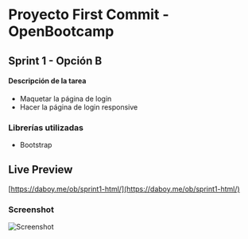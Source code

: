 # Proyecto First Commit - OpenBootcamp
## Sprint 1 - Opción B

#### Descripción de la tarea
- Maquetar la página de login
- Hacer la página de login responsive 
### Librerías utilizadas
- Bootstrap
## Live Preview
[https://daboy.me/ob/sprint1-html/](https://daboy.me/ob/sprint1-html/)

### Screenshot
![Screenshot](https://daboy.me/ob/sprint1-html/preview.png?1)